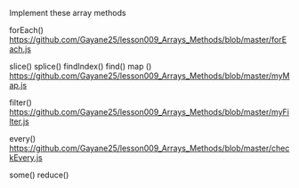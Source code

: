 Implement these array methods

forEach()
https://github.com/Gayane25/lesson009_Arrays_Methods/blob/master/forEach.js

slice()
splice()
findIndex()
find()
map ()
https://github.com/Gayane25/lesson009_Arrays_Methods/blob/master/myMap.js

filter()
https://github.com/Gayane25/lesson009_Arrays_Methods/blob/master/myFilter.js

every()
https://github.com/Gayane25/lesson009_Arrays_Methods/blob/master/checkEvery.js

some()
reduce()
